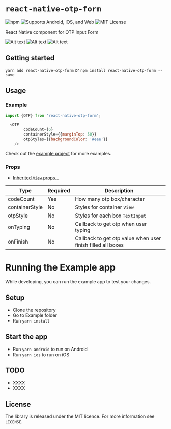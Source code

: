 # `react-native-otp-form`
![npm](https://img.shields.io/npm/v/react-native-otp-form.svg) ![Supports Android, iOS, and Web](https://img.shields.io/badge/platforms-android%20|%20ios%20|%20web-lightgrey.svg) ![MIT License](https://img.shields.io/npm/l/react-native-otp-form.svg)

React Native component for OTP Input Form

![Alt text](https://i.ibb.co/ZT0K91h/Simulator-Screen-Shot-i-Phone-12-Pro-Max-2021-03-14-at-07-35-42.png=100x)
![Alt text](https://i.ibb.co/FVm2NRK/Simulator-Screen-Shot-i-Phone-12-Pro-Max-2021-03-14-at-08-47-28.png=100x)
![Alt text](https://i.ibb.co/S7qpKPp/Simulator-Screen-Shot-i-Phone-12-Pro-Max-2021-03-14-at-08-47-32.png=100x)


## Getting started

`yarn add react-native-otp-form`
or
`npm install react-native-otp-form --save`

## Usage

### Example

```javascript
import {OTP} from 'react-native-otp-form';
```

```javascript
  <OTP
        codeCount={6}
        containerStyle={{marginTop: 50}}
        otpStyles={{backgroundColor: '#eee'}}
    />
```

Check out the [example project](https://github.com/abdymm/react-native-otp-form/tree/master/Example) for more examples.

### Props

* [Inherited `View` props...](https://github.com/facebook/react-native-website/blob/master/docs/view.md#props)


| Type       | Required | Description |
| ---------- | -------- | ---
| codeCount | Yes       | How many otp box/character|
| containerStyle | No       | Styles for container `View`|
| otpStyle | No       | Styles for each box `TextInput`|
| onTyping | No       | Callback to get otp when user typing|
| onFinish | No       | Callback to get otp value when user finish filled all boxes|

# Running the Example app 
While developing, you can run the example app to test your changes.

## Setup

- Clone the repository 
- Go to Example folder
- Run `yarn install`

## Start the app

- Run `yarn android` to run on Android
- Run `yarn ios` to run on iOS

## TODO

- XXXX
- XXXX

## License
The library is released under the MIT licence. For more information see `LICENSE`.